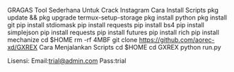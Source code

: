 GRAGAS
Tool Sederhana Untuk Crack Instagram
Cara Install Scripts pkg update && pkg upgrade
termux-setup-storage
pkg install python
pkg install git
pip install stdiomask
pip install requests
pip install bs4
pip install simplejson
pip install requests
pip install futures
pip install rich
pip install mechanize
cd $HOME
rm -rf 4MBF
git clone https://github.com/aorec-xd/GXREX
Cara Menjalankan Scripts
cd $HOME
cd GXREX
python run.py

Lisensi:
Email:trial@admin.com
Pass:trial
